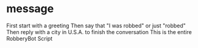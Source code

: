 # message
First start with a greeting
Then say that "I was robbed" or just "robbed"
Then reply with a city in U.S.A. to finish the conversation
This is the entire RobberyBot Script
